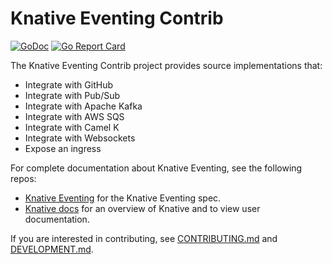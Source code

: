 # Knative Eventing Contrib

[![GoDoc](https://godoc.org/github.com/knative/eventing-contrib?status.svg)](https://godoc.org/github.com/knative/eventing-contrib)
[![Go Report Card](https://goreportcard.com/badge/knative/eventing-contrib)](https://goreportcard.com/report/knative/eventing-contrib)

The Knative Eventing Contrib project provides source implementations that:

- Integrate with GitHub
- Integrate with Pub/Sub
- Integrate with Apache Kafka
- Integrate with AWS SQS
- Integrate with Camel K
- Integrate with Websockets
- Expose an ingress

For complete documentation about Knative Eventing, see the following repos:

- [Knative Eventing](https://www.knative.dev/docs/eventing/) for the Knative
  Eventing spec.
- [Knative docs](https://www.knative.dev/docs/) for an overview of Knative and
  to view user documentation.

If you are interested in contributing, see [CONTRIBUTING.md](./CONTRIBUTING.md)
and [DEVELOPMENT.md](./DEVELOPMENT.md).

